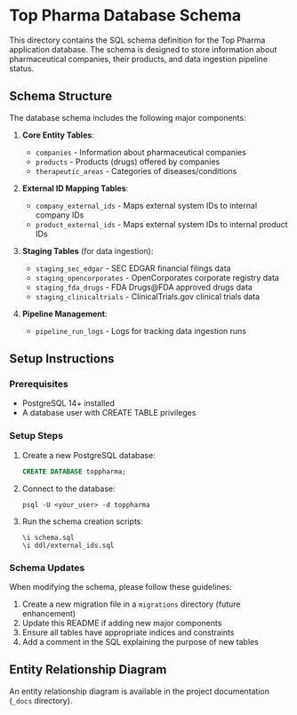 # Top Pharma Database Schema

This directory contains the SQL schema definition for the Top Pharma application database. The schema is designed to store information about pharmaceutical companies, their products, and data ingestion pipeline status.

## Schema Structure

The database schema includes the following major components:

1. **Core Entity Tables**:
   - `companies` - Information about pharmaceutical companies
   - `products` - Products (drugs) offered by companies
   - `therapeutic_areas` - Categories of diseases/conditions

2. **External ID Mapping Tables**:
   - `company_external_ids` - Maps external system IDs to internal company IDs
   - `product_external_ids` - Maps external system IDs to internal product IDs

3. **Staging Tables** (for data ingestion):
   - `staging_sec_edgar` - SEC EDGAR financial filings data
   - `staging_opencorporates` - OpenCorporates corporate registry data
   - `staging_fda_drugs` - FDA Drugs@FDA approved drugs data
   - `staging_clinicaltrials` - ClinicalTrials.gov clinical trials data

4. **Pipeline Management**:
   - `pipeline_run_logs` - Logs for tracking data ingestion runs

## Setup Instructions

### Prerequisites

- PostgreSQL 14+ installed
- A database user with CREATE TABLE privileges

### Setup Steps

1. Create a new PostgreSQL database:
   ```sql
   CREATE DATABASE toppharma;
   ```

2. Connect to the database:
   ```
   psql -U <your_user> -d toppharma
   ```

3. Run the schema creation scripts:
   ```
   \i schema.sql
   \i ddl/external_ids.sql
   ```

### Schema Updates

When modifying the schema, please follow these guidelines:

1. Create a new migration file in a `migrations` directory (future enhancement)
2. Update this README if adding new major components
3. Ensure all tables have appropriate indices and constraints
4. Add a comment in the SQL explaining the purpose of new tables

## Entity Relationship Diagram

An entity relationship diagram is available in the project documentation (`_docs` directory). 